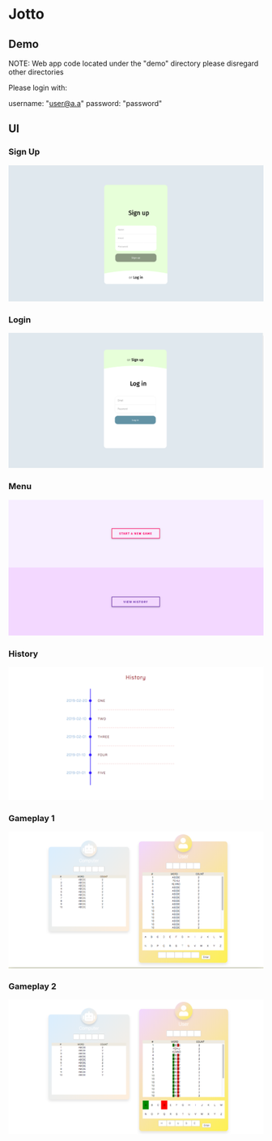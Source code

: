 # Jotto
## Demo
NOTE: Web app code located under the "demo" directory please disregard other directories 

Please login with:

username: "user@a.a"
password: "password"


## UI
### Sign Up
![Sign_UP_UI](https://github.com/daeunnpark/daeunnpark.github.io/blob/master/signup.png)

### Login
![Login_UI](https://github.com/daeunnpark/daeunnpark.github.io/blob/master/login.png)


### Menu
![Menu_UI](https://github.com/daeunnpark/daeunnpark.github.io/blob/master/menu.png)

### History
![History_UI](https://github.com/daeunnpark/daeunnpark.github.io/blob/master/history.png)


### Gameplay 1
![Gameplay1_UI](https://github.com/daeunnpark/daeunnpark.github.io/blob/master/gameplay1.png)

### Gameplay 2
![Gameplay1_UI](https://github.com/daeunnpark/daeunnpark.github.io/blob/master/gameplay2.png)
